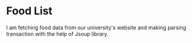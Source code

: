 # Food List
I am fetching food data from our university's website and making parsing transaction with the help of Jsoup library.
